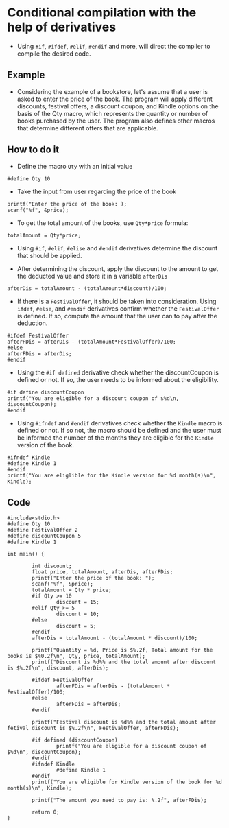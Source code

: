 # Conditional compilation with the help of derivatives

* Using `#if`, `#ifdef`, `#elif`, `#endif` and more, will direct the compiler to compile the desired code.

## Example

* Considering the example of a bookstore, let's assume that a user is asked to enter the price of the book. The program will apply different discounts, festival offers, a discount coupon, and Kindle options on the basis of the Qty macro, which represents the quantity or number of books purchased by the user. The program also defines other macros that determine different offers that are applicable.

## How to do it

* Define the macro `Qty` with an initial value

```
#define Qty 10
```

* Take the input from user regarding the price of the book

```
printf("Enter the price of the book: );
scanf("%f", &price);
```

* To get the total amount of the books, use `Qty*price` formula:

```
totalAmount = Qty*price;
```

* Using `#if`, `#elif`, `#elise` and `#endif` derivatives determine the discount that should be applied.

* After determining the discount, apply the discount to the amount to get the deducted value and store it in a variable `afterDis`

```
afterDis = totalAmount - (totalAmount*discount)/100;
```

* If there is a `FestivalOffer`, it should be taken into consideration. Using `ifdef`, `#else`, and `#endif` derivatives confirm whether the `FestivalOffer` is defined. If so, compute the amount that the user can to pay after the deduction.

```
#ifdef FestivalOffer
afterFDis = afterDis - (totalAmount*FestivalOffer)/100;
#else
afterFDis = afterDis;
#endif
```

* Using the `#if defined` derivative check whether the discountCoupon is defined or not. If so, the user needs to be informed about the eligibility.

```
#if define discountCoupon
printf("You are eligible for a discount coupon of $%d\n, discountCoupon);
#endif
```

* Using `#ifndef` and `#endif` derivatives check whether the `Kindle` macro is defined or not. If so not, the macro should be defined and the user must be informed the number of the months they are eligible for the `Kindle` version of the book.

```
#ifndef Kindle
#define Kindle 1
#endif
printf("You are eliglible for the Kindle version for %d month(s)\n", Kindle);
```

## Code

```
#include<stdio.h>
#define Qty 10
#define FestivalOffer 2
#define discountCoupon 5
#define Kindle 1

int main() {

        int discount;
        float price, totalAmount, afterDis, afterFDis;
        printf("Enter the price of the book: ");
        scanf("%f", &price);
        totalAmount = Qty * price;
        #if Qty >= 10
                discount = 15;
        #elif Qty >= 5
                discount = 10;
        #else
                discount = 5;
        #endif
        afterDis = totalAmount - (totalAmount * discount)/100;

        printf("Quantity = %d, Price is $%.2f, Total amount for the books is $%0.2f\n", Qty, price, totalAmount);
        printf("Discount is %d%% and the total amount after discount is $%.2f\n", discount, afterDis);

        #ifdef FestivalOffer
                afterFDis = afterDis - (totalAmount * FestivalOffer)/100;
        #else
                afterFDis = afterDis;
        #endif

        printf("Festival discount is %d%% and the total amount after fetival discount is $%.2f\n", FestivalOffer, afterFDis);

        #if defined (discountCoupon)
                printf("You are eligible for a discount coupon of $%d\n", discountCoupon);
        #endif
        #ifndef Kindle
                #define Kindle 1
        #endif
        printf("You are eligible for Kindle version of the book for %d month(s)\n", Kindle);

        printf("The amount you need to pay is: %.2f", afterFDis);

        return 0;
}
```
